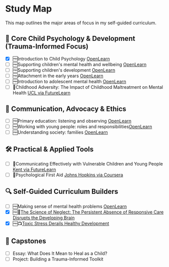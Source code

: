 
# Study Map

This map outlines the major areas of focus in my self-guided curriculum.

## 🧠 **Core Child Psychology & Development (Trauma-Informed Focus)**

- [x] 🆓Introduction to Child Psychology [OpenLearn](https://www.open.edu/openlearn/education-development/childhood-youth/introduction-child-psychology)
- [ ] 🆓Supporting children's mental health and wellbeing [OpenLearn](https://www.open.edu/openlearn/education-development/supporting-childrens-mental-health-and-wellbeing)
- [ ] 🆓Supporting children's development [OpenLearn](https://www.open.edu/openlearn/education-development/childhood-youth/supporting-childrens-development)
- [ ] 🆓Attachment in the early years [OpenLearn](https://www.open.edu/openlearn/education-development/early-years/attachment-the-early-years)
- [ ] 🆓Introduction to adolescent mental health [OpenLearn](https://www.open.edu/openlearn/health-sports-psychology/introduction-adolescent-mental-health)
- [ ] 💸Childhood Adversity: The Impact of Childhood Maltreatment on Mental Health [UCL via FutureLearn](https://www.futurelearn.com/courses/childhood-adversity-and-mental-health)

## 💬 **Communication, Advocacy & Ethics**

- [ ] 🆓Primary education: listening and observing [OpenLearn](https://www.open.edu/openlearn/education-development/primary-education-listening-and-observing)
- [ ] 🆓Working with young people: roles and responsibilities[OpenLearn](https://www.open.edu/openlearn/education-development/education-careers/working-young-people-roles-and-responsibilities)
- [ ] 🆓Understanding society: families [OpenLearn](https://www.open.edu/openlearn/education-development/early-years/understanding-society-families)

## 🛠️ **Practical & Applied Tools**

- [ ] 💸Communicating Effectively with Vulnerable Children and Young People [Kent via FutureLearn](https://www.futurelearn.com/courses/communicating-with-vulnerable-children)
- [ ] 💸Psychological First Aid [Johns Hopkins via Coursera](https://www.coursera.org/learn/psychological-first-aid)

## 🔍 Self-Guided Curriculum Builders

- [ ] 🆓Making sense of mental health problems [OpenLearn](https://www.open.edu/openlearn/health-sports-psychology/making-sense-mental-health-problems)
- [x] 🆓📃[The Science of Neglect: The Persistent Absence of Responsive Care Disrupts the Developing Brain](https://developingchild.harvard.edu/resources/working-paper/the-science-of-neglect-the-persistent-absence-of-responsive-care-disrupts-the-developing-brain/)
- [x] 🆓📺[Toxic Stress Derails Healthy Development](https://developingchild.harvard.edu/resources/videos/toxic-stress-derails-healthy-development/)

## 📝 Capstones

- [ ] Essay: What Does It Mean to Heal as a Child?
- [ ] Project: Building a Trauma-Informed Toolkit

